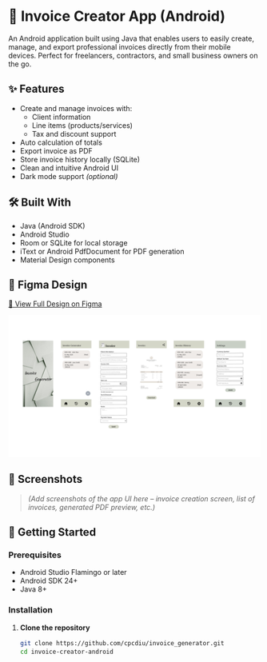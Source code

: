 # 📱 Invoice Creator App (Android)

An Android application built using Java that enables users to easily create, manage, and export professional invoices directly from their mobile devices. Perfect for freelancers, contractors, and small business owners on the go.

## ✨ Features

- Create and manage invoices with:
    - Client information
    - Line items (products/services)
    - Tax and discount support
- Auto calculation of totals
- Export invoice as PDF
- Store invoice history locally (SQLite)
- Clean and intuitive Android UI
- Dark mode support *(optional)*

## 🛠️ Built With

- Java (Android SDK)
- Android Studio
- Room or SQLite for local storage
- iText or Android PdfDocument for PDF generation
- Material Design components

## 🎨 Figma Design

[🔗 View Full Design on Figma](https://www.figma.com/design/SKbDCb9zVZyGUOSR6QECSy/Untitled?node-id=0-1&t=Wp5oVz4qJLL2X9CD-1)

![Design Preview](https://github.com/cpcdiu/invoice_generator/blob/1898a20fa12a30dad10a71f069f3f2e9dd35fa43/design.png)

## 📱 Screenshots

> *(Add screenshots of the app UI here – invoice creation screen, list of invoices, generated PDF preview, etc.)*

## 🚀 Getting Started

### Prerequisites

- Android Studio Flamingo or later
- Android SDK 24+
- Java 8+

### Installation

1. **Clone the repository**
   ```bash
   git clone https://github.com/cpcdiu/invoice_generator.git
   cd invoice-creator-android
